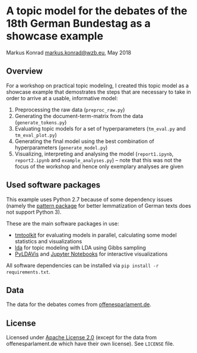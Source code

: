 # A topic model for the debates of the 18th German Bundestag as a showcase example 

Markus Konrad <markus.konrad@wzb.eu>, May 2018

## Overview

For a workshop on practical topic modeling, I created this topic model as a showcase example that demostrates the steps that are necessary to take in order to arrive at a usable, informative model:

1. Preprocessing the raw data (`preproc_raw.py`)
2. Generating the document-term-matrix from the data (`generate_tokens.py`)
3. Evaluating topic models for a set of hyperparameters (`tm_eval.py` and `tm_eval_plot.py`)
4. Generating the final model using the best combination of hyperparameters (`generate_model.py`)
5. Visualizing, interpreting and analysing the model (`report1.ipynb`, `report2.ipynb` and `example_analyses.py`) – note that this was not the focus of the workshop and hence only exemplary analyses are given
   

## Used software packages

This example uses Python 2.7 because of some dependency issues (namely the [pattern package](https://github.com/clips/pattern) for better lemmatization of German texts does not support Python 3).

These are the main software packages in use:

* [tmtoolkit](https://github.com/WZBSocialScienceCenter/tmtoolkit) for evaluating models in parallel, calculating some model statistics and visualizations
* [lda](https://github.com/lda-project/lda) for topic modeling with LDA using Gibbs sampling
* [PyLDAVis](https://pyldavis.readthedocs.io/en/latest/) and [Jupyter Notebooks](https://jupyter.org/) for interactive visualizations

All software dependencies can be installed via `pip install -r requirements.txt`.

## Data

The data for the debates comes from [offenesparlament.de](https://github.com/Datenschule/offenesparlament-data).

## License

Licensed under [Apache License 2.0](https://www.apache.org/licenses/LICENSE-2.0) (except for the data from offenesparlament.de which have their own license). See `LICENSE` file. 
